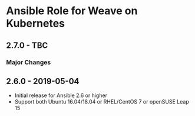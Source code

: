 # Ansible Role for Weave on Kubernetes

## 2.7.0 - TBC

### Major Changes

## 2.6.0 - 2019-05-04

  - Initial release for Ansible 2.6 or higher
  - Support both Ubuntu 16.04/18.04 or RHEL/CentOS 7 or openSUSE Leap 15
